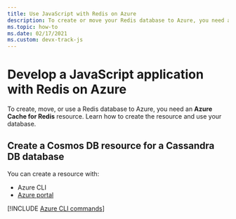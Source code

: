 ```yaml
---
title: Use JavaScript with Redis on Azure 
description: To create or move your Redis database to Azure, you need a Azure Cache for Redis resource. 
ms.topic: how-to
ms.date: 02/17/2021
ms.custom: devx-track-js
---
```


# Develop a JavaScript application with Redis on Azure


To create, move, or use a Redis database to Azure, you need an **Azure Cache for Redis** resource. Learn how to create the resource and use your database.

## Create a Cosmos DB resource for a Cassandra DB database

You can create a resource with:

* Azure CLI
* [Azure portal](https://ms.portal.azure.com/#create/Microsoft.Cache)

[!INCLUDE [Azure CLI commands](../../includes/azure-cli-cache-for-redis-db.md)]